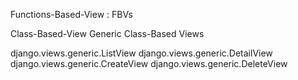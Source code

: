 Functions-Based-View : FBVs

Class-Based-View
Generic Class-Based Views

django.views.generic.ListView
django.views.generic.DetailView
django.views.generic.CreateView
django.views.generic.DeleteView

